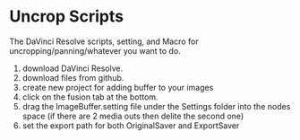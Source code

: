 # Uncrop Scripts
 The DaVinci Resolve scripts, setting, and Macro for uncropping/panning/whatever you want to do.


1. download DaVinci Resolve.
2. download files from github.
3. create new project for adding buffer to your images
4. click on the fusion tab at the bottom.
5. drag the ImageBuffer.setting file under the Settings folder into the nodes space (if there are 2 media outs then delite the second one)
6. set the export path for both OriginalSaver and ExportSaver 